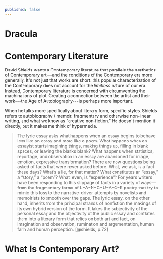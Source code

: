 ```yaml
---
published: false
---
```


# Dracula

# Contemporary Literature

David Shields wants a Contemporary literature that parallels the aesthetics of Contemporary art---and the conditions of the Contemporary era more generally. It's not just that works are short: this popular characterization of the Contemporary does not account for the *limitless* nature of our era. Instead, Contemporary literature is concerned with circumventing the machinations of plot. Creating a connection between the artist and their work---the Age of Autobiography---is perhaps more important.

When he talks more specifically about literary form, specific styles, Shields refers to autobiography / memoir, fragmentary and otherwise non-linear writing, and what we know as "creative non-fiction." He doesn't mention it directly, but it makes me think of hypermedia.

> The lyric essay asks what happens when an essay begins to behave less like an essay and more like a poem. What happens when an essayist starts imagining things, making things up, filling in blank spaces, or leaving the blanks blank? What happens when statistics, reportage, and observation in an essay are abandoned for image, emotion, expressive transformation? There are now questions being asked of facts that were never asked before. What, we ask, is a fact these days? What’s a lie, for that matter? What constitutes an “essay,” a “story,” a “poem”? What, even, is “experience”? For years writers have been responding to this slippage of facts in a variety of ways—from the fragmentary forms of L=A=N=G=U=A=G=E poetry that try to mimic this loss to the narrative-driven attempts by novelists and memoirists to smooth over the gaps. The lyric essay, on the other hand, inherits from the principal strands of nonfiction the makings of its own hybrid version of the form. It takes the subjectivity of the personal essay and the objectivity of the public essay and conflates them into a literary form that relies on both art and fact, on imagination and observation, rumination and argumentation, human faith and human perception. [@shields, p.72]

# What Is Contemporary Art?


